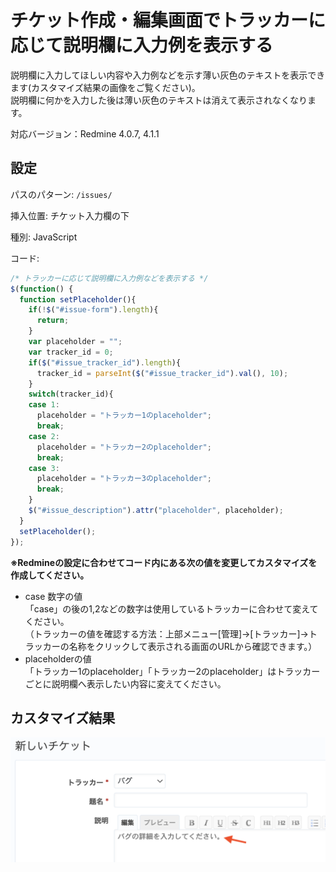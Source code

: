 # チケット作成・編集画面でトラッカーに応じて説明欄に入力例を表示する

説明欄に入力してほしい内容や入力例などを示す薄い灰色のテキストを表示できます(カスタマイズ結果の画像をご覧ください)。  
説明欄に何かを入力した後は薄い灰色のテキストは消えて表示されなくなります。

対応バージョン：Redmine 4.0.7, 4.1.1

## 設定

パスのパターン: `/issues/`

挿入位置: チケット入力欄の下

種別: JavaScript

コード:


``` javascript
/* トラッカーに応じて説明欄に入力例などを表示する */
$(function() {
  function setPlaceholder(){
    if(!$("#issue-form").length){
      return;
    }
    var placeholder = "";
    var tracker_id = 0;
    if($("#issue_tracker_id").length){
      tracker_id = parseInt($("#issue_tracker_id").val(), 10);
    }
    switch(tracker_id){
    case 1:
      placeholder = "トラッカー1のplaceholder";
      break;
    case 2:
      placeholder = "トラッカー2のplaceholder";
      break;
    case 3:
      placeholder = "トラッカー3のplaceholder";
      break;
    }
    $("#issue_description").attr("placeholder", placeholder);
  }
  setPlaceholder();
});

```

**※Redmineの設定に合わせてコード内にある次の値を変更してカスタマイズを作成してください。**

* case 数字の値  
「case」の後の1,2などの数字は使用しているトラッカーに合わせて変えてください。  
（トラッカーの値を確認する方法：上部メニュー[管理]→[トラッカー]→トラッカーの名称をクリックして表示される画面のURLから確認できます。）
* placeholderの値  
「トラッカー1のplaceholder」「トラッカー2のplaceholder」はトラッカーごとに説明欄へ表示したい内容に変えてください。


## カスタマイズ結果

![](image@2x.png)